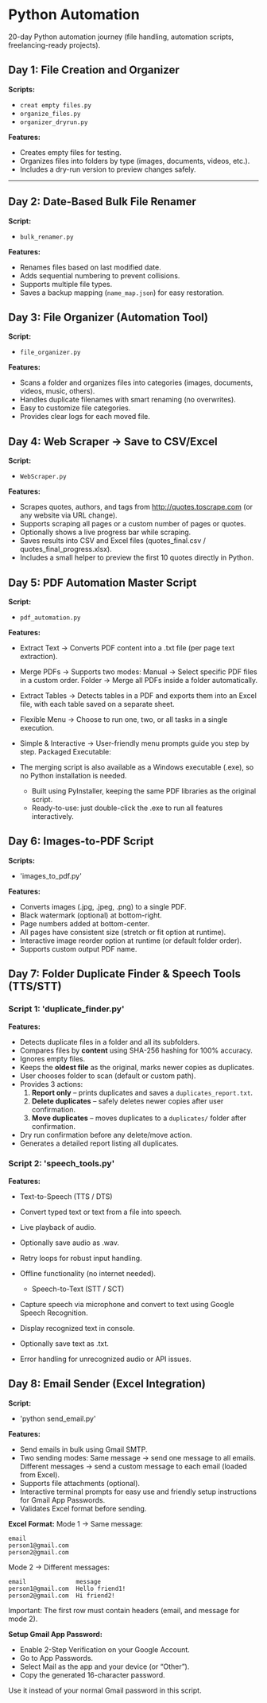 # Python Automation
20-day Python automation journey (file handling, automation scripts, freelancing-ready projects).

## Day 1: File Creation and Organizer
**Scripts:**  
- `creat empty files.py`  
- `organize_files.py`  
- `organizer_dryrun.py`  

**Features:**  
- Creates empty files for testing.  
- Organizes files into folders by type (images, documents, videos, etc.).  
- Includes a dry-run version to preview changes safely.

---

## Day 2: Date-Based Bulk File Renamer
**Script:**  
- `bulk_renamer.py`  

**Features:**  
- Renames files based on last modified date.  
- Adds sequential numbering to prevent collisions.  
- Supports multiple file types.  
- Saves a backup mapping (`name_map.json`) for easy restoration.
## Day 3: File Organizer (Automation Tool)
**Script:**
- `file_organizer.py`

**Features:**
- Scans a folder and organizes files into categories (images, documents, videos, music, others).
- Handles duplicate filenames with smart renaming (no overwrites).
- Easy to customize file categories.
- Provides clear logs for each moved file.
## Day 4: Web Scraper → Save to CSV/Excel
**Script:**
- `WebScraper.py`

**Features:**
- Scrapes quotes, authors, and tags from http://quotes.toscrape.com (or any website via URL change).
- Supports scraping all pages or a custom number of pages or quotes.
- Optionally shows a live progress bar while scraping.
- Saves results into CSV and Excel files (quotes_final.csv / quotes_final_progress.xlsx).
- Includes a small helper to preview the first 10 quotes directly in Python.

## Day 5: PDF Automation Master Script
**Script:**
- `pdf_automation.py`

**Features:**
- Extract Text → Converts PDF content into a .txt file (per page text extraction).
- Merge PDFs → Supports two modes:
    Manual → Select specific PDF files in a custom order.
    Folder → Merge all PDFs inside a folder automatically.
- Extract Tables → Detects tables in a PDF and exports them into an Excel file, with each table saved on a separate sheet.
- Flexible Menu → Choose to run one, two, or all tasks in a single execution.
- Simple & Interactive → User-friendly menu prompts guide you step by step.
Packaged Executable:

- The merging script is also available as a Windows executable (.exe), so no Python installation is needed.
    - Built using PyInstaller, keeping the same PDF libraries as the original script.
    - Ready-to-use: just double-click the .exe to run all features interactively.

## Day 6: Images-to-PDF Script 
**Scripts:**
- 'images_to_pdf.py'

**Features:**
- Converts images (.jpg, .jpeg, .png) to a single PDF.
- Black watermark (optional) at bottom-right.
- Page numbers added at bottom-center.
- All pages have consistent size (stretch or fit option at runtime).
- Interactive image reorder option at runtime (or default folder order).
- Supports custom output PDF name.

## Day 7: Folder Duplicate Finder & Speech Tools (TTS/STT)

### Script 1: 'duplicate_finder.py'
**Features:**
- Detects duplicate files in a folder and all its subfolders.
- Compares files by **content** using SHA-256 hashing for 100% accuracy.
- Ignores empty files.
- Keeps the **oldest file** as the original, marks newer copies as duplicates.
- User chooses folder to scan (default or custom path).
- Provides 3 actions:
  1. **Report only** – prints duplicates and saves a `duplicates_report.txt`.
  2. **Delete duplicates** – safely deletes newer copies after user confirmation.
  3. **Move duplicates** – moves duplicates to a `duplicates/` folder after confirmation.
- Dry run confirmation before any delete/move action.
- Generates a detailed report listing all duplicates.

### Script 2: 'speech_tools.py'
**Features:**
  - Text-to-Speech (TTS / DTS)

- Convert typed text or text from a file into speech.
- Live playback of audio.
- Optionally save audio as .wav.
- Retry loops for robust input handling.
- Offline functionality (no internet needed).
  - Speech-to-Text (STT / SCT)

- Capture speech via microphone and convert to text using Google Speech Recognition.
- Display recognized text in console.
- Optionally save text as .txt.
- Error handling for unrecognized audio or API issues.
## Day 8: Email Sender (Excel Integration)

**Script:**
- 'python send_email.py'

**Features:**
- Send emails in bulk using Gmail SMTP.
- Two sending modes:
    Same message → send one message to all emails.
    Different messages → send a custom message to each email (loaded from Excel).
- Supports file attachments (optional).
- Interactive terminal prompts for easy use and friendly setup instructions for Gmail App Passwords.
- Validates Excel format before sending.

**Excel Format:**
Mode 1 → Same message:
```plaintext
email
person1@gmail.com
person2@gmail.com
```
Mode 2 → Different messages:
```plaintext
email              message
person1@gmail.com  Hello friend1!
person2@gmail.com  Hi friend2!
```
Important: The first row must contain headers (email, and message for mode 2).

**Setup Gmail App Password:**
- Enable 2-Step Verification on your Google Account.
- Go to  App Passwords.
- Select Mail as the app and your device (or “Other”).
- Copy the generated 16-character password.

Use it instead of your normal Gmail password in this script.
